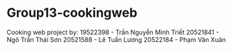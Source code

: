 # Group13-cookingweb

Cooking web project by:
19522398 - Trần Nguyễn Minh Triết
20521841 - Ngô Trần Thái Sơn
20521588 - Lê Tuấn Lương
20522184 - Phạm Văn Xuân
